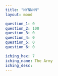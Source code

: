 ```yaml
---
title: "NYNNNN"
layout: mood

question_1: 0
question_2: 100
question_3: 0
question_4: 0
question_5: 0
question_6: 0

iching_hex: 7
iching_name: The Army
iching_desc: 
---
```

